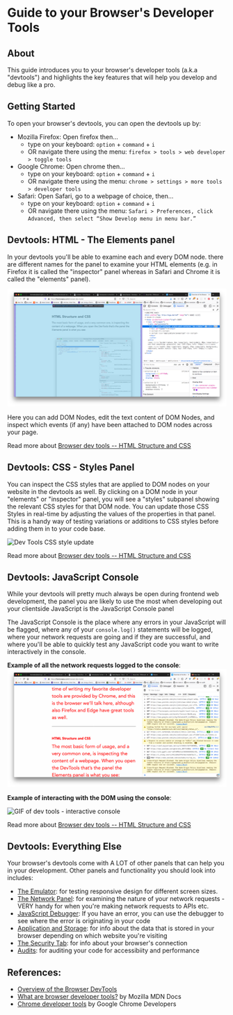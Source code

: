 # Guide to your Browser's Developer Tools

## About

This guide introduces you to your browser's developer tools (a.k.a "devtools") and highlights the key features that will help you develop and debug like a pro.

## Getting Started

To open your browser's devtools, you can open the devtools up by:

* Mozilla Firefox: Open firefox then...
  * type on your keyboard: `option` + `command` + `i`
  * OR navigate there using the menu: `firefox > tools > web developer > toggle tools`
* Google Chrome: Open chrome then...
  * type on your keyboard: `option` + `command` + `i`
  * OR navigate there using the menu: `chrome > settings > more tools > developer tools`
* Safari: Open Safari, go to a webpage of choice, then...
  * type on your keyboard: `option` + `command` + `i`
  * OR navigate there using the menu: `Safari > Preferences, click Advanced, then select “Show Develop menu in menu bar.”`



## Devtools: HTML - The Elements panel

In your devtools you'll be able to examine each and every DOM node. there are different names for the panel to examine your HTML elements (e.g. in Firefox it is called the "inspector" panel whereas in Safari and Chrome it is called the "elements" panel).

![HTML Dev tools screenshot in firefox](/assets/dev-tools__html-01.png)

Here you can add DOM Nodes, edit the text content of DOM Nodes, and inspect which events (if any) have been attached to DOM nodes across your page.

Read more about [Browser dev tools -- HTML Structure and CSS](https://flaviocopes.com/browser-dev-tools/#html-structure-and-css)

## Devtools: CSS - Styles Panel

You can inspect the CSS styles that are applied to DOM nodes on your website in the devtools as well. By clicking on a DOM node in your "elements" or "inspector" panel, you will see a "styles" subpanel showing the relevant CSS styles for that DOM node. You can update those CSS Styles in real-time by adjusting the values of the properties in that panel. This is a handy way of testing variations or additions to CSS styles before adding them in to your code base.

![Dev Tools CSS style update](/assets/dev-tools__css-01.gif)

Read more about [Browser dev tools -- HTML Structure and CSS](https://flaviocopes.com/browser-dev-tools/#the-css-styles-panel)

## Devtools: JavaScript Console

While your devtools will pretty much always be open during frontend web development, the panel you are likely to use the most when developing out your clientside JavaScript is the JavaScript Console panel

The JavaScript Console is the place where any errors in your JavaScript will be flagged, where any of your `console.log()` statements will be logged, where your network requests are going and if they are successful, and where you'll be able to quickly test any JavaScript code you want to write interactively in the console.


**Example of all the network requests logged to the console**:
![Screenshot of dev tools open to Flavio Copes Blog Post](/assets/dev-tools__console-01.png)

**Example of interacting with the DOM using the console**:

![GIF of dev tools - interactive console](/assets/dev-tools__console-02.gif)

Read more about [Browser dev tools -- HTML Structure and CSS](https://flaviocopes.com/browser-dev-tools/#the-console)

## Devtools: Everything Else

Your browser's devtools come with A LOT of other panels that can help you in your development. Other panels and functionality you should look into includes:

* [The Emulator](https://flaviocopes.com/browser-dev-tools/#the-emulator): for testing responsive design for different screen sizes.
* [The Network Panel](https://flaviocopes.com/browser-dev-tools/#the-network-panel): for examining the nature of your network requests - VERY handy for when you're making network requests to APIs etc.
* [JavaScript Debugger](https://flaviocopes.com/browser-dev-tools/#javascript-debugger): If you have an error, you can use the debugger to see where the error is originating in your code
* [Application and Storage](https://flaviocopes.com/browser-dev-tools/#application-and-storage): for info about the data that is stored in your browser depending on which website you're visiting
* [The Security Tab](https://flaviocopes.com/browser-dev-tools/#security-tab): for info about your browser's connection
* [Audits](https://flaviocopes.com/browser-dev-tools/#audits): for auditing your code for accessibiity and performance

## References:
* [Overview of the Browser DevTools](https://flaviocopes.com/browser-dev-tools/)
* [What are browser developer tools?](https://developer.mozilla.org/en-US/docs/Learn/Common_questions/What_are_browser_developer_tools) by Mozilla MDN Docs
* [Chrome developer tools](https://developers.google.com/web/tools/chrome-devtools/) by Google Chrome Developers